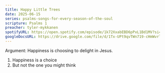 ```yaml
---
title: Happy Little Trees
date: 2025-06-15
series: psalms-songs-for-every-season-of-the-soul
scripture: Psalms 1
preacher: tyler-mykkanen
spotifyURL: https://open.spotify.com/episode/1k72XxabEBD6pPxL1Bd1MV?si=buG_52v-TLGHmZRNj3QiXg
googleDocsURL: https://drive.google.com/file/d/1Tx-UPt9qvTWn719-cHmWvrl4sHD1xlNK/view
---
```


Argument: Happiness is choosing to delight in Jesus.

1. Happiness is a choice
2. But not the one you might think
